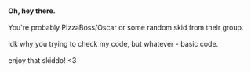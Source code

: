 <br><b>Oh, hey there.</b></br>
<br>You're probably PizzaBoss/Oscar or some random skid from their group.</br>
<br>idk why you trying to check my code, but whatever - basic code.</br>
<br>enjoy that skiddo! <3</br>
